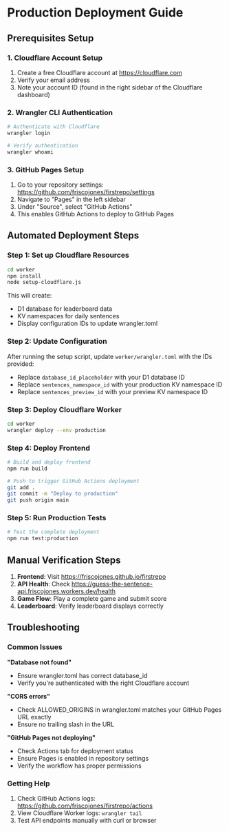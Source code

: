 # Production Deployment Guide

## Prerequisites Setup

### 1. Cloudflare Account Setup
1. Create a free Cloudflare account at https://cloudflare.com
2. Verify your email address
3. Note your account ID (found in the right sidebar of the Cloudflare dashboard)

### 2. Wrangler CLI Authentication
```bash
# Authenticate with Cloudflare
wrangler login

# Verify authentication
wrangler whoami
```

### 3. GitHub Pages Setup
1. Go to your repository settings: https://github.com/friscojones/firstrepo/settings
2. Navigate to "Pages" in the left sidebar
3. Under "Source", select "GitHub Actions"
4. This enables GitHub Actions to deploy to GitHub Pages

## Automated Deployment Steps

### Step 1: Set up Cloudflare Resources
```bash
cd worker
npm install
node setup-cloudflare.js
```

This will create:
- D1 database for leaderboard data
- KV namespaces for daily sentences
- Display configuration IDs to update wrangler.toml

### Step 2: Update Configuration
After running the setup script, update `worker/wrangler.toml` with the IDs provided:
- Replace `database_id_placeholder` with your D1 database ID
- Replace `sentences_namespace_id` with your production KV namespace ID
- Replace `sentences_preview_id` with your preview KV namespace ID

### Step 3: Deploy Cloudflare Worker
```bash
cd worker
wrangler deploy --env production
```

### Step 4: Deploy Frontend
```bash
# Build and deploy frontend
npm run build

# Push to trigger GitHub Actions deployment
git add .
git commit -m "Deploy to production"
git push origin main
```

### Step 5: Run Production Tests
```bash
# Test the complete deployment
npm run test:production
```

## Manual Verification Steps

1. **Frontend**: Visit https://friscojones.github.io/firstrepo
2. **API Health**: Check https://guess-the-sentence-api.friscojones.workers.dev/health
3. **Game Flow**: Play a complete game and submit score
4. **Leaderboard**: Verify leaderboard displays correctly

## Troubleshooting

### Common Issues

**"Database not found"**
- Ensure wrangler.toml has correct database_id
- Verify you're authenticated with the right Cloudflare account

**"CORS errors"**
- Check ALLOWED_ORIGINS in wrangler.toml matches your GitHub Pages URL exactly
- Ensure no trailing slash in the URL

**"GitHub Pages not deploying"**
- Check Actions tab for deployment status
- Ensure Pages is enabled in repository settings
- Verify the workflow has proper permissions

### Getting Help

1. Check GitHub Actions logs: https://github.com/friscojones/firstrepo/actions
2. View Cloudflare Worker logs: `wrangler tail`
3. Test API endpoints manually with curl or browser